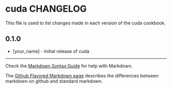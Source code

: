 cuda CHANGELOG
==============

This file is used to list changes made in each version of the cuda cookbook.

0.1.0
-----
- [your_name] - Initial release of cuda

- - -
Check the [Markdown Syntax Guide](http://daringfireball.net/projects/markdown/syntax) for help with Markdown.

The [Github Flavored Markdown page](http://github.github.com/github-flavored-markdown/) describes the differences between markdown on github and standard markdown.
